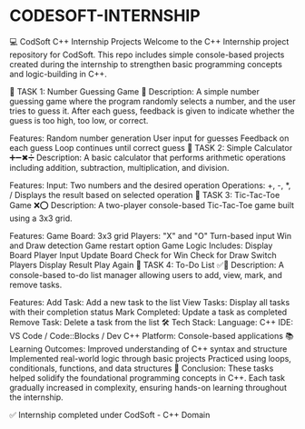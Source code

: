 # CODESOFT-INTERNSHIP
💻 CodSoft C++ Internship Projects Welcome to the C++ Internship project repository for CodSoft. This repo includes simple console-based projects created during the internship to strengthen basic programming concepts and logic-building in C++.

📌 TASK 1: Number Guessing Game 🎯 Description: A simple number guessing game where the program randomly selects a number, and the user tries to guess it. After each guess, feedback is given to indicate whether the guess is too high, too low, or correct.

Features: Random number generation User input for guesses Feedback on each guess Loop continues until correct guess 📌 TASK 2: Simple Calculator ➕➖✖➗ Description: A basic calculator that performs arithmetic operations including addition, subtraction, multiplication, and division.

Features: Input: Two numbers and the desired operation Operations: +, -, *, / Displays the result based on selected operation 📌 TASK 3: Tic-Tac-Toe Game ❌⭕ Description: A two-player console-based Tic-Tac-Toe game built using a 3x3 grid.

Features: Game Board: 3x3 grid Players: "X" and "O" Turn-based input Win and Draw detection Game restart option Game Logic Includes: Display Board Player Input Update Board Check for Win Check for Draw Switch Players Display Result Play Again 📌 TASK 4: To-Do List ✅📝 Description: A console-based to-do list manager allowing users to add, view, mark, and remove tasks.

Features: Add Task: Add a new task to the list View Tasks: Display all tasks with their completion status Mark Completed: Update a task as completed Remove Task: Delete a task from the list 🛠 Tech Stack: Language: C++ IDE: VS Code / Code::Blocks / Dev C++ Platform: Console-based applications 📚 Learning Outcomes: Improved understanding of C++ syntax and structure Implemented real-world logic through basic projects Practiced using loops, conditionals, functions, and data structures 🏁 Conclusion: These tasks helped solidify the foundational programming concepts in C++. Each task gradually increased in complexity, ensuring hands-on learning throughout the internship.

✅ Internship completed under CodSoft - C++ Domain
